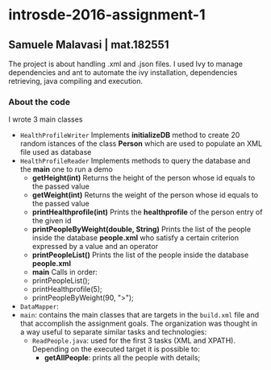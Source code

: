 # introsde-2016-assignment-1
## Samuele Malavasi | mat.182551
The project is about handling .xml and .json files.
I used Ivy to manage dependencies and ant to automate the ivy installation, dependencies retrieving, java compiling and execution.

### About the code
I wrote 3 main classes
* `HealthProfileWriter` Implements **initializeDB** method to create 20 random istances of the class **Person** which are used to populate an XML file used as database
* `HealthProfileReader` Implements methods to query the database and the **main** one to run a demo
  * **getHeight(int)** Returns the height of the person whose id equals to the passed value
  * **getWeight(int)** Returns the weight of the person whose id equals to the passed value
  * **printHealthprofile(int)** Prints the **healthprofile** of the person entry of the given id
  * **printPeopleByWeight(double, String)** Prints the list of the people inside the database **people.xml** who satisfy a certain criterion expressed by a value and an operator
  * **printPeopleList()** Prints the list of the people inside the database **people.xml**
  * **main** Calls in order:
   * printPeopleList();
   * printHealthprofile(5);
   * printPeopleByWeight(90, ">");     
* `DataMapper`:
* `main`: contains the main classes that are targets in the `build.xml` file and that accomplish the assignment goals. The organization was thought in a way useful to separate similar tasks and technologies:
  * `ReadPeople.java`: used for the first 3 tasks (XML and XPATH). Depending on the executed target it is possible to:
    * **getAllPeople**: prints all the people with details;
